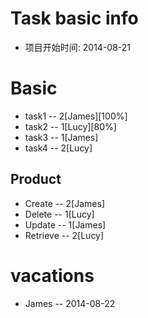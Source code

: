 # Task basic info
* 项目开始时间: 2014-08-21

# Basic
* task1 -- 2[James][100%]
* task2 -- 1[Lucy][80%]
* task3 -- 1[James]
* task4 -- 2[Lucy]

## Product
* Create -- 2[James]
* Delete -- 1[Lucy]
* Update -- 1[James]
* Retrieve -- 2[Lucy]

# vacations
* James -- 2014-08-22
